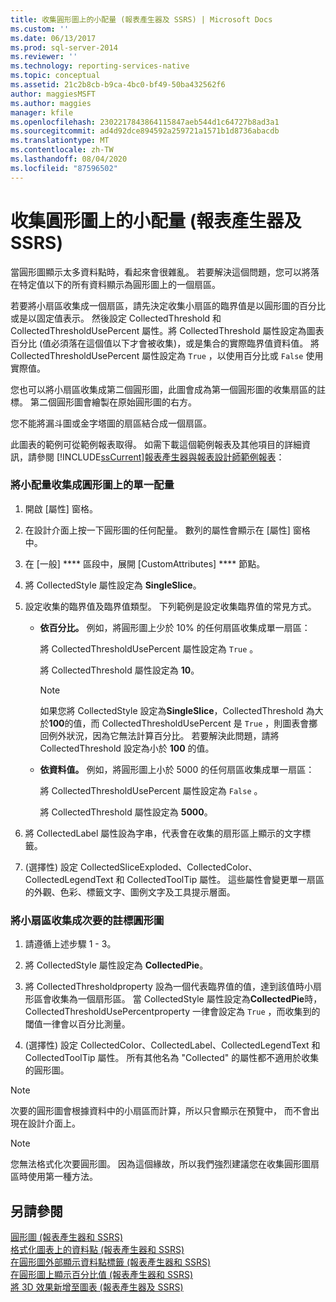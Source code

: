 ```yaml
---
title: 收集圓形圖上的小配量 (報表產生器及 SSRS) | Microsoft Docs
ms.custom: ''
ms.date: 06/13/2017
ms.prod: sql-server-2014
ms.reviewer: ''
ms.technology: reporting-services-native
ms.topic: conceptual
ms.assetid: 21c2b8cb-b9ca-4bc0-bf49-50ba432562f6
author: maggiesMSFT
ms.author: maggies
manager: kfile
ms.openlocfilehash: 2302217843864115847aeb544d1c64727b8ad3a1
ms.sourcegitcommit: ad4d92dce894592a259721a1571b1d8736abacdb
ms.translationtype: MT
ms.contentlocale: zh-TW
ms.lasthandoff: 08/04/2020
ms.locfileid: "87596502"
---
```

# <a name="collect-small-slices-on-a-pie-chart-report-builder-and-ssrs"></a>收集圓形圖上的小配量 (報表產生器及 SSRS)
  當圓形圖顯示太多資料點時，看起來會很雜亂。 若要解決這個問題，您可以將落在特定值以下的所有資料顯示為圓形圖上的一個扇區。  
  
 若要將小扇區收集成一個扇區，請先決定收集小扇區的臨界值是以圓形圖的百分比或是以固定值表示。 然後設定 CollectedThreshold 和 CollectedThresholdUsePercent 屬性。將 CollectedThreshold 屬性設定為圖表百分比 (值必須落在這個值以下才會被收集)，或是集合的實際臨界值資料值。 將 CollectedThresholdUsePercent 屬性設定為 `True` ，以使用百分比或 `False` 使用實際值。  
  
 您也可以將小扇區收集成第二個圓形圖，此圖會成為第一個圓形圖的收集扇區的註標。 第二個圓形圖會繪製在原始圓形圖的右方。  
  
 您不能將漏斗圖或金字塔圖的扇區結合成一個扇區。  
  
 此圖表的範例可從範例報表取得。 如需下載這個範例報表及其他項目的詳細資訊，請參閱 [!INCLUDE[ssCurrent](../../includes/sscurrent-md.md)][報表產生器與報表設計師範例報表](https://go.microsoft.com/fwlink/?LinkId=198283)：  
  
### <a name="to-collect-small-slices-into-a-single-slice-on-a-pie-chart"></a>將小配量收集成圓形圖上的單一配量  
  
1.  開啟 [屬性] 窗格。  
  
2.  在設計介面上按一下圓形圖的任何配量。 數列的屬性會顯示在 [屬性] 窗格中。  
  
3.  在 [一般] **** 區段中，展開 [CustomAttributes] **** 節點。  
  
4.  將 CollectedStyle 屬性設定為 **SingleSlice**。  
  
5.  設定收集的臨界值及臨界值類型。 下列範例是設定收集臨界值的常見方式。  
  
    -   **依百分比。** 例如，將圓形圖上少於 10% 的任何扇區收集成單一扇區：  
  
         將 CollectedThresholdUsePercent 屬性設定為 `True` 。  
  
         將 CollectedThreshold 屬性設定為 **10**。  
  
        > [!NOTE]  
        >  如果您將 CollectedStyle 設定為**SingleSlice**，CollectedThreshold 為大於**100**的值，而 CollectedThresholdUsePercent 是 `True` ，則圖表會擲回例外狀況，因為它無法計算百分比。 若要解決此問題，請將 CollectedThreshold 設定為小於 **100** 的值。  
  
    -   **依資料值。** 例如，將圓形圖上小於 5000 的任何扇區收集成單一扇區：  
  
         將 CollectedThresholdUsePercent 屬性設定為 `False` 。  
  
         將 CollectedThreshold 屬性設定為 **5000**。  
  
6.  將 CollectedLabel 屬性設為字串，代表會在收集的扇形區上顯示的文字標籤。  
  
7.  (選擇性) 設定 CollectedSliceExploded、CollectedColor、CollectedLegendText 和 CollectedToolTip 屬性。 這些屬性會變更單一扇區的外觀、色彩、標籤文字、圖例文字及工具提示層面。  
  
### <a name="to-collect-small-slices-into-a-secondary-callout-pie-chart"></a>將小扇區收集成次要的註標圓形圖  
  
1.  請遵循上述步驟 1 - 3。  
  
2.  將 CollectedStyle 屬性設定為 **CollectedPie**。  
  
3.  將 CollectedThresholdproperty 設為一個代表臨界值的值，達到該值時小扇形區會收集為一個扇形區。 當 CollectedStyle 屬性設定為**CollectedPie**時，CollectedThresholdUsePercentproperty 一律會設定為 `True` ，而收集到的閾值一律會以百分比測量。  
  
4.  (選擇性) 設定 CollectedColor、CollectedLabel、CollectedLegendText 和 CollectedToolTip 屬性。 所有其他名為 "Collected" 的屬性都不適用於收集的圓形圖。  
  
> [!NOTE]  
>  次要的圓形圖會根據資料中的小扇區而計算，所以只會顯示在預覽中， 而不會出現在設計介面上。  
  
> [!NOTE]  
>  您無法格式化次要圓形圖。 因為這個緣故，所以我們強烈建議您在收集圓形圖扇區時使用第一種方法。  
  
## <a name="see-also"></a>另請參閱  
 [圓形圖 &#40;報表產生器和 SSRS&#41;](charts-report-builder-and-ssrs.md)   
 [格式化圖表上的資料點 &#40;報表產生器和 SSRS&#41;](formatting-data-points-on-a-chart-report-builder-and-ssrs.md)   
 [在圓形圖外部顯示資料點標籤 &#40;報表產生器和 SSRS&#41;](display-data-point-labels-outside-a-pie-chart-report-builder-and-ssrs.md)   
 [在圓形圖上顯示百分比值 &#40;報表產生器和 SSRS&#41;](display-percentage-values-on-a-pie-chart-report-builder-and-ssrs.md)   
 [將 3D 效果新增至圖表 &#40;報表產生器及 SSRS&#41;](chart-effects-add-3d-effects-report-builder.md)  
  
  
